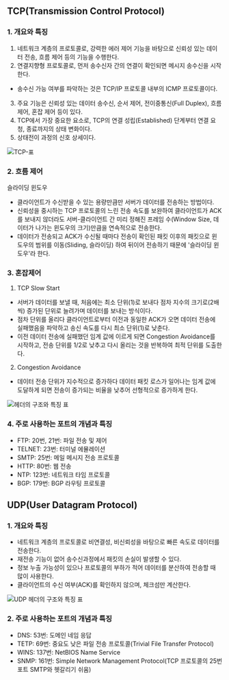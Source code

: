 ## TCP(Transmission Control Protocol)



### 1. 개요와 특징
1) 네트워크 계층의 프로토콜로, 강력한 에러 제어 기능을 바탕으로 신뢰성 있는 데이터 전송, 흐름 제어 등의 기능을 수행한다.
2) 연결지향형 프로토콜로, 먼저 송수신자 간의 연결이 확인되면 메시지 송수신을 시작한다. 
  - 송수신 가능 여부를 파악하는 것은 TCP/IP 프로토콜 내부의 ICMP 프로토콜이다.
3) 주요 기능은 신뢰성 있는 데이터 송수신, 순서 제어, 전이중통신(Full Duplex), 흐름 제어, 혼잡 제어 등이 있다.
4) TCP에서 가장 중요한 요소로, TCP의 연결 성립(Established) 단계부터 연결 요청, 종료까지의 상태 변화이다.
5) 상태전이 과정의 신호 상세이다.




![TCP-표](https://user-images.githubusercontent.com/76759835/165317379-f030a771-2137-4b1a-9c4a-bd99ab3f76ad.JPG)





### 2. 흐름 제어
슬라이딩 윈도우
- 클라이언트가 수신받을 수 있는 용량만큼만 서버가 데이터를 전송하는 방법이다.
- 신뢰성을 중시하는 TCP 프로토콜의 느린 전송 속도를 보완하여 클라이언트가 ACK를 보내지 않더라도
  서버-클라이언트 간 미리 정해진 프레임 수(Window Size, 데이터가 나가는 윈도우의 크기)만큼을 연속적으로 전송한다.
- 데이터가 전송되고 ACK가 수신될 때마다 전송이 확인된 패킷 이후의 패킷으로 윈도우의 범위를 이동(Sliding, 슬라이딩)
  하여 뒤이어 전송하기 때문에 '슬라이딩 윈도우'라 한다.






### 3. 혼잡제어

1) TCP Slow Start
- 서버가 데이터를 보낼 때, 처음에는 최소 단위(1)로 보내다 점차 지수의 크기로(2배씩) 증가된 단위로 늘려가며 데이터를 보내는 방식이다.
- 점차 단위를 올리다 클라이언트로부터 이전과 동일한 ACK가 오면 데이터 전송에 실패했음을 파악하고 송신 속도를 다시 최소 단위(1)로 낮춘다.
- 이전 데이터 전송에 실패했던 임계 값에 이르게 되면 Congestion Avoidance를 시작하고, 전송 단위를 1/2로 낮추고 다시 올리는 것을 반복하여 최적 단위를 도출한다.
2) Congestion Avoidance
- 데이터 전송 단위가 지수적으로 증가하다 데이터 패킷 로스가 일어나는 임계 값에 도달하게 되면 전송이 증가되는 비율을 낮추어 선형적으로 증가하게 한다.





![헤더의 구조와 특징 표](https://user-images.githubusercontent.com/76759835/165317438-9fc10dea-45e3-4890-8dfe-450ce2a62b09.JPG)






### 4. 주로 사용하는 포트의 개념과 특징
- FTP: 20번, 21번: 파일 전송 및 제어
- TELNET: 23번: 터미널 에뮬레이션
- SMTP: 25번: 메일 메시지 전송 프로토콜
- HTTP: 80번: 웹 전송
- NTP: 123번: 네트워크 타임 프로토콜
- BGP: 179번: BGP 라우팅 프로토콜





## UDP(User Datagram Protocol)

### 1. 개요와 특징
- 네트워크 계층의 프로토콜로 비연결성, 비신뢰성을 바탕으로 빠른 속도로 데이터를 전송한다.
- 재전송 기능이 없어 송수신과정에서 패킷의 손실이 발생할 수 있다.
- 정보 누출 가능성이 있으나 프로토콜의 부하가 적어 데이터를 분산하여 전송할 때 많이 사용한다.
- 클라이언트의 수신 여부(ACK)를 확인하지 않으며, 체크섬만 계산한다.






![UDP 헤더의 구조와 특징 표](https://user-images.githubusercontent.com/76759835/165541804-0ec618a3-f7d4-423e-8dfa-be95e71e9d95.JPG)








### 2. 주로 사용하는 포트의 개념과 특징
- DNS: 53번: 도메인 네임 응답
- TETP: 69번: 중요도 낮은 파일 전송 프로토콜(Trivial File Transfer Protocol)
- WINS: 137번: NetBIOS Name Service
- SNMP: 161번: Simple Network Management Protocol(TCP 프로토콜의 25번 포트 SMTP와 헷갈리기 쉬움)

